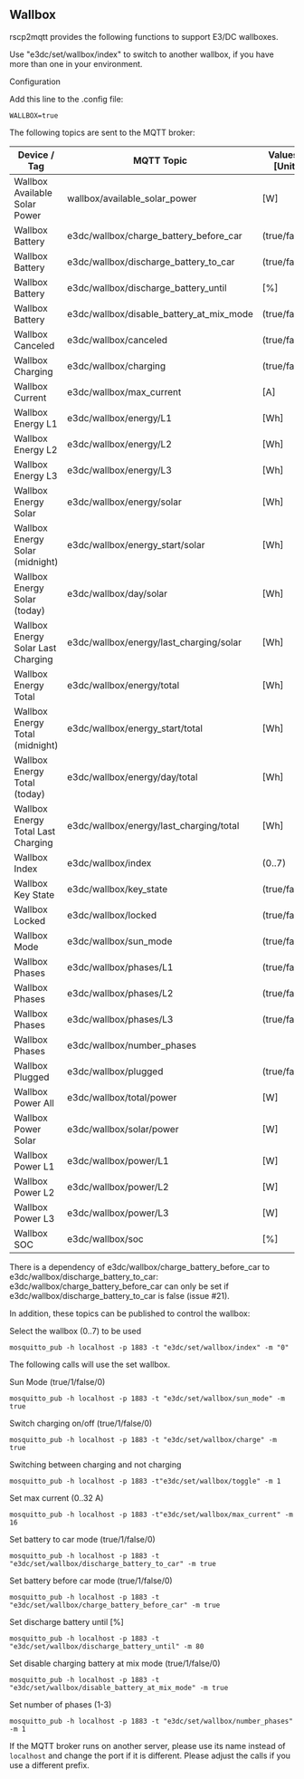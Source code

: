 ## Wallbox

rscp2mqtt provides the following functions to support E3/DC wallboxes.

Use "e3dc/set/wallbox/index" to switch to another wallbox, if you have more than one in your environment.

Configuration

Add this line to the .config file:
```
WALLBOX=true
```

The following topics are sent to the MQTT broker:

| Device / Tag | MQTT Topic | Values / [Unit] |
| --- | --- | --- |
| Wallbox Available Solar Power | wallbox/available_solar_power | [W] |
| Wallbox Battery | e3dc/wallbox/charge_battery_before_car | (true/false) |
| Wallbox Battery | e3dc/wallbox/discharge_battery_to_car | (true/false) |
| Wallbox Battery | e3dc/wallbox/discharge_battery_until | [%] |
| Wallbox Battery | e3dc/wallbox/disable_battery_at_mix_mode | (true/false) |
| Wallbox Canceled | e3dc/wallbox/canceled | (true/false) |
| Wallbox Charging | e3dc/wallbox/charging | (true/false) |
| Wallbox Current | e3dc/wallbox/max_current | [A] |
| Wallbox Energy L1 | e3dc/wallbox/energy/L1 | [Wh] |
| Wallbox Energy L2 | e3dc/wallbox/energy/L2 | [Wh] |
| Wallbox Energy L3 | e3dc/wallbox/energy/L3 | [Wh] |
| Wallbox Energy Solar | e3dc/wallbox/energy/solar | [Wh] |
| Wallbox Energy Solar (midnight) | e3dc/wallbox/energy_start/solar | [Wh] |
| Wallbox Energy Solar (today) | e3dc/wallbox/day/solar | [Wh] |
| Wallbox Energy Solar Last Charging | e3dc/wallbox/energy/last_charging/solar | [Wh] |
| Wallbox Energy Total | e3dc/wallbox/energy/total | [Wh] |
| Wallbox Energy Total (midnight) | e3dc/wallbox/energy_start/total | [Wh] |
| Wallbox Energy Total (today) | e3dc/wallbox/energy/day/total | [Wh] |
| Wallbox Energy Total Last Charging | e3dc/wallbox/energy/last_charging/total | [Wh] |
| Wallbox Index | e3dc/wallbox/index | (0..7) |
| Wallbox Key State | e3dc/wallbox/key_state | (true/false) |
| Wallbox Locked | e3dc/wallbox/locked | (true/false) |
| Wallbox Mode | e3dc/wallbox/sun_mode | (true/false) |
| Wallbox Phases | e3dc/wallbox/phases/L1 | (true/false) |
| Wallbox Phases | e3dc/wallbox/phases/L2 | (true/false) |
| Wallbox Phases | e3dc/wallbox/phases/L3 | (true/false) |
| Wallbox Phases | e3dc/wallbox/number_phases | |
| Wallbox Plugged | e3dc/wallbox/plugged | (true/false) |
| Wallbox Power All | e3dc/wallbox/total/power | [W] |
| Wallbox Power Solar | e3dc/wallbox/solar/power | [W] |
| Wallbox Power L1 | e3dc/wallbox/power/L1 | [W] |
| Wallbox Power L2 | e3dc/wallbox/power/L2 | [W] |
| Wallbox Power L3 | e3dc/wallbox/power/L3 | [W] |
| Wallbox SOC | e3dc/wallbox/soc | [%] |

There is a dependency of e3dc/wallbox/charge_battery_before_car to e3dc/wallbox/discharge_battery_to_car: e3dc/wallbox/charge_battery_before_car can only be set if e3dc/wallbox/discharge_battery_to_car is false (issue #21).

In addition, these topics can be published to control the wallbox:

Select the wallbox (0..7) to be used
```
mosquitto_pub -h localhost -p 1883 -t "e3dc/set/wallbox/index" -m "0"
```

The following calls will use the set wallbox.

Sun Mode (true/1/false/0)
```
mosquitto_pub -h localhost -p 1883 -t "e3dc/set/wallbox/sun_mode" -m true
```

Switch charging on/off (true/1/false/0)
```
mosquitto_pub -h localhost -p 1883 -t "e3dc/set/wallbox/charge" -m true
```

Switching between charging and not charging
```
mosquitto_pub -h localhost -p 1883 -t"e3dc/set/wallbox/toggle" -m 1
```

Set max current (0..32 A)
```
mosquitto_pub -h localhost -p 1883 -t"e3dc/set/wallbox/max_current" -m 16
```

Set battery to car mode (true/1/false/0)
```
mosquitto_pub -h localhost -p 1883 -t "e3dc/set/wallbox/discharge_battery_to_car" -m true
```

Set battery before car mode (true/1/false/0)
```
mosquitto_pub -h localhost -p 1883 -t "e3dc/set/wallbox/charge_battery_before_car" -m true
```

Set discharge battery until [%]
```
mosquitto_pub -h localhost -p 1883 -t "e3dc/set/wallbox/discharge_battery_until" -m 80
```

Set disable charging battery at mix mode (true/1/false/0)
```
mosquitto_pub -h localhost -p 1883 -t "e3dc/set/wallbox/disable_battery_at_mix_mode" -m true
```

Set number of phases (1-3)
```
mosquitto_pub -h localhost -p 1883 -t "e3dc/set/wallbox/number_phases" -m 1
```

If the MQTT broker runs on another server, please use its name instead of `localhost` and change the port if it is different.
Please adjust the calls if you use a different prefix.
